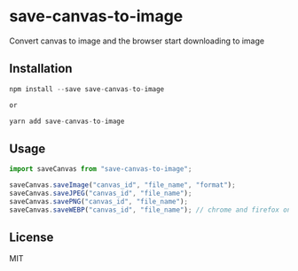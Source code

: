 # save-canvas-to-image

Convert canvas to image and the browser start downloading to image

## Installation

```javascript
npm install --save save-canvas-to-image

or

yarn add save-canvas-to-image
```

## Usage

```javascript
import saveCanvas from "save-canvas-to-image";

saveCanvas.saveImage("canvas_id", "file_name", "format");
saveCanvas.saveJPEG("canvas_id", "file_name"); 
saveCanvas.savePNG("canvas_id", "file_name");
saveCanvas.saveWEBP("canvas_id", "file_name"); // chrome and firefox only?
```


## License

MIT
